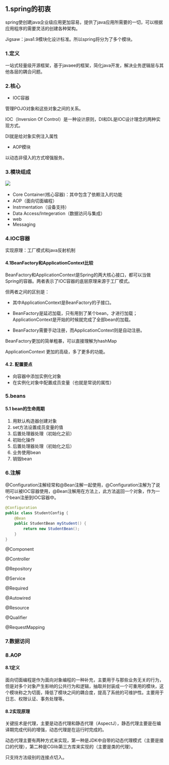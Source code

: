 ## 1.spring的初衷

spring使创建java企业级应用更加容易，提供了java应用所需要的一切，可以根据应用程序的需要灵活的创建各种架构。

Jigsaw：java1.9模块化设计标准。所以spring将分为了多个模块。



### 1.定义

一站式轻量级开源框架，基于javaee的框架，简化java开发，解决业务逻辑层与其他各层的耦合问题。

### 2.核心

- IOC容器

管理POJO对象和这些对象之间的关系。

IOC（Inversion Of Control）是一种设计原则，DI和DL是IOC设计理念的两种实现方式。

DI就是给对象实例注入属性

- AOP模块

以动态非侵入的方式增强服务。

### 3.模块组成

![](..\..\..\image\spring模块.png)

- Core Container(核心容器)：其中包含了依赖注入的功能
- AOP（面向切面编程）
- Instrmentation（设备支持）
- Data Access/Integeration（数据访问与集成）
- web
- Messaging

### 4.IOC容器

实现原理：工厂模式和java反射机制

#### 4.1BeanFactory和ApplicationContext比较

BeanFactory和ApplicationContext是Spring的两大核心接口，都可以当做Spring的容器。两者表示了IOC容器的底层原理来源于工厂模式。

但两者之间的区别是：

- 其中ApplicationContext是BeanFactory的子接口。

- BeanFactory是延迟加载，只有用到了某个bean，才进行加载；ApplicationContext是开始的时候就完成了全部bean的加载。

- BeanFactory需要手动注册，而ApplicationContext则是自动注册。

BeanFactory更加的简单粗暴，可以直接理解为hashMap

ApplicationContext 更加的高级，多了更多的功能。

#### 4.2. 配置要点

- 向容器中添加实例化对象
- 在实例化对象中配置成员变量（也就是常说的属性）



### 5.beans

#### 5.1 bean的生命周期

1. 用默认构造器创建对象
2. set方法设置成员变量的值
3. 后置处理器处理（初始化之前）
4. 初始化操作
5. 后置处理器处理（初始化之后）
6. 业务使用bean
7. 销毁bean

### 6.注解

@Configuration注解经常和@Bean注解一起使用，@Configuration注解为了说明可以被IOC容器使用，@Bean注解用在方法上，此方法返回一个对象，作为一个bean注册到IOC容器中。

```java
@Configuration
public class StudentConfig {
    @Bean
    public StudentBean myStudent() {
        return new StudentBean();
    }
}
```

@Component

@Controller

@Repository

@Service 

@Required 

@Autowired 

@Resource

@Qualifier 

@RequestMapping 

### 7.数据访问

### 8.AOP

#### 8.1定义

面向切面编程是作为面向对象编程的一种补充，主要用于与那些业务无关的行为，但是对多个对象产生影响的公共行为和逻辑，抽取并封装成一个可重用的模块，这个模块称之为切面，降低了模块之间的耦合度，提高了系统的可维护性。主要用于日志、权限认证、事务处理等。

#### 8.2实现原理

关键技术是代理，主要是动态代理和静态代理（AspectJ），静态代理主要是在编译期完成代码的增强，动态代理是在运行时完成的。

动态代理主要有两种方式来实现，第一种是JDK中自带的动态代理模式（主要是接口的代理），第二种是CGlib第三方库来实现的（主要是类的代理）。

只支持方法级别的连接点切入。

